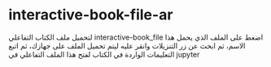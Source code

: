 # interactive-book-file-ar
لتحميل ملف الكتاب التفاعلي interactive-book_file اضغط على الملف الذي يحمل هذا الاسم، ثم ابحث عن زر التنزيلات وانقر عليه ليتم تحميل الملف على جهازك، ثم اتبع التعليمات الواردة في الكتاب لفتح هذا الملف التفاعلي في jupyter
